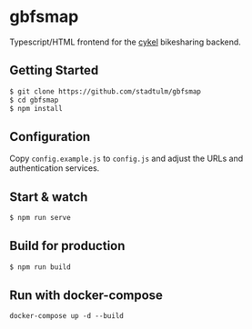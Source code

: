 # gbfsmap

Typescript/HTML frontend for the [cykel](https://github.com/stadtulm/cykel) bikesharing backend.

## Getting Started

```bash
$ git clone https://github.com/stadtulm/gbfsmap
$ cd gbfsmap
$ npm install
```

## Configuration

Copy `config.example.js` to `config.js` and adjust the URLs and authentication services.

## Start & watch

```bash
$ npm run serve
```

## Build for production

```bash
$ npm run build
```

## Run with docker-compose
```
docker-compose up -d --build
```
